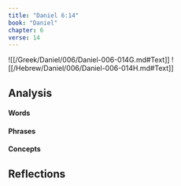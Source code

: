```yaml
---
title: "Daniel 6:14"
book: "Daniel"
chapter: 6
verse: 14
---
```

![[/Greek/Daniel/006/Daniel-006-014G.md#Text]]
![[/Hebrew/Daniel/006/Daniel-006-014H.md#Text]]

## Analysis

#### Words

#### Phrases

#### Concepts

## Reflections
